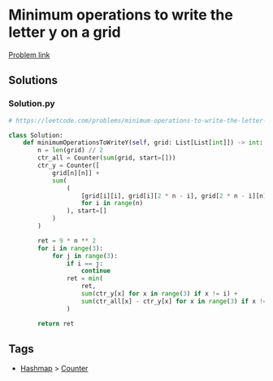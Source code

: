 # Minimum operations to write the letter y on a grid

[Problem link](https://leetcode.com/problems/minimum-operations-to-write-the-letter-y-on-a-grid/)

## Solutions


### Solution.py
```py
# https://leetcode.com/problems/minimum-operations-to-write-the-letter-y-on-a-grid/

class Solution:
    def minimumOperationsToWriteY(self, grid: List[List[int]]) -> int:
        n = len(grid) // 2
        ctr_all = Counter(sum(grid, start=[]))
        ctr_y = Counter([
            grid[n][n]] +
            sum(
                (
                    [grid[i][i], grid[i][2 * n - i], grid[2 * n - i][n]]
                    for i in range(n)
                ), start=[]
            )
        )

        ret = 9 * n ** 2
        for i in range(3):
            for j in range(3):
                if i == j:
                    continue
                ret = min(
                    ret,
                    sum(ctr_y[x] for x in range(3) if x != i) +
                    sum(ctr_all[x] - ctr_y[x] for x in range(3) if x != j)
                )

        return ret
```
## Tags

* [Hashmap](/Collections/hashmap.md#hashmap) > [Counter](/Collections/hashmap.md#counter)
